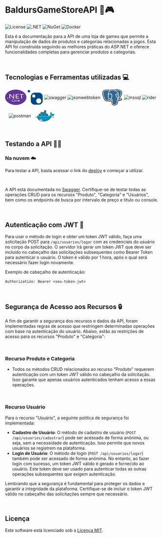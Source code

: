 # BaldursGameStoreAPI :space_invader::video_game:
![License](https://badgen.net/badge/License/MIT/purple?icon=)
![.NET](https://badgen.net/badge/.NET/v7.0/blue?icon=)
![NuGet](https://badgen.net/badge/icon/Packages/green?icon=nuget&label)
![Docker](https://badgen.net/badge/icon/Available?icon=docker&label)

Esta é a documentação para a API de uma loja de games que permite a manipulação de dados de produtos e categorias relacionadas a jogos. Esta API foi construída seguindo as melhores práticas do ASP.NET e oferece funcionalidades completas para gerenciar produtos e categorias.

<br>

## Tecnologias e Ferramentas utilizadas 💻
<div>
    <img align='center' height='50' width='70' title='.NET Core' alt='dotnet' src='https://github.com/devicons/devicon/blob/master/icons/dotnetcore/dotnetcore-original.svg' />
    <img align='center' height='50' width='50' title='Nuget' alt='nuget' src='https://github.com/devicons/devicon/blob/master/icons/nuget/nuget-original.svg' />
    <img align='center' height='62' width='72' title='Swagger' alt='swagger' src='https://github.com/bush1D3v/tsbank_api/assets/133554156/6739401f-d03b-47f8-b01f-88da2a9075d1' />
    <img align='center' height='53' width='55' title='JsonWebToken' alt='jsonwebtoken' src='https://github.com/bush1D3v/solid_rest_api/assets/133554156/d23ffb9d-aedc-4d68-9209-7268d7f41ce6' /> 
    <img align='center' height='55' width='70' title='PostgreSQL' alt='postgresql' src='https://github.com/devicons/devicon/blob/master/icons/postgresql/postgresql-original.svg' />
    <img align='center' height='54' width='68' title='Microsoft SQL Server' alt='mssql' src='https://camo.githubusercontent.com/2636f807a9f2c751d54b817ae081a8a348a6d4eeec7c344c36bdb5f5717e1bcb/68747470733a2f2f63646e2e73696d706c6569636f6e732e6f72672f6d6963726f736f667473716c7365727665722f434332393237' />
    <img align='center' height='49' width='49' title='Jetbrains Rider' alt='rider' src='https://upload.wikimedia.org/wikipedia/commons/thumb/6/6e/JetBrains_Rider_Icon.svg/1200px-JetBrains_Rider_Icon.svg.png' /> &nbsp;&nbsp;
    <img align='center' height='53' width='53' title='Postman' alt='postman' src='https://seeklogo.com/images/P/postman-logo-0087CA0D15-seeklogo.com.png' /> &nbsp;
    <img align='center' height='66' width='66' title='Docker' alt='docker' src='https://github.com/devicons/devicon/blob/master/icons/docker/docker-original.svg' />
</div>

<br>

## Testando a API :man_scientist:

### Na nuvem ☁️
Para testar a API, basta acessar o link do [deploy](https://baldursgamestore.onrender.com) e começar a utilizar.

<br>

A API está documentada no [Swagger](https://swagger.io/). Certifique-se de testar todas as operações CRUD para os recursos "Produto", "Categoria" e "Usuários", bem como os endpoints de busca por intervalo de preço e título ou console.

<br>

## Autenticação com JWT :key:

Para usar o método de login e obter um token JWT válido, faça uma solicitação POST para `/api/usuarios/logar` com as credenciais do usuário no corpo da solicitação. O servidor irá gerar um token JWT que deve ser incluído no cabeçalho das solicitações subsequentes como Bearer Token para autenticar o usuário. O token é válido por 1 hora, após o qual será necessário fazer login novamente.

Exemplo de cabeçalho de autenticação:

```
Authorization: Bearer <seu-token-jwt>
```

<br>

## Segurança de Acesso aos Recursos :lock:

A fim de garantir a segurança dos recursos e dados da API, foram implementadas regras de acesso que restringem determinadas operações com base na autenticação do usuário. Abaixo, estão as restrições de acesso para os recursos "Produto" e "Categoria":

<br>

### Recurso Produto e Categoria

- Todos os métodos CRUD relacionados ao recurso "Produto" requerem autenticação com um token JWT válido no cabeçalho da solicitação. Isso garante que apenas usuários autenticados tenham acesso a essas operações.

<br>

### Recurso Usuário

Para o recurso "Usuário", a seguinte política de segurança foi implementada:

- **Cadastro de Usuário**: O método de cadastro de usuário (`POST /api/usuarios/cadastrar`) pode ser acessado de forma anônima, ou seja, sem a necessidade de autenticação. Isso permite que novos usuários se registrem na plataforma.
- **Login de Usuário**: O método de login (`POST /api/usuarios/logar`) também pode ser acessado de forma anônima. No entanto, ao fazer login com sucesso, um token JWT válido é gerado e fornecido ao usuário. Este token deve ser usado para autenticar todas as outras operações subsequentes que exigem autenticação.

Lembrando que a segurança é fundamental para proteger os dados e garantir a integridade da plataforma. Certifique-se de incluir o token JWT válido no cabeçalho das solicitações sempre que necessário.

<br>

## Licença

Este software está licenciado sob a [Licença MIT](https://github.com/brenonsc/BaldursGameStoreAPI/blob/main/LICENSE).
